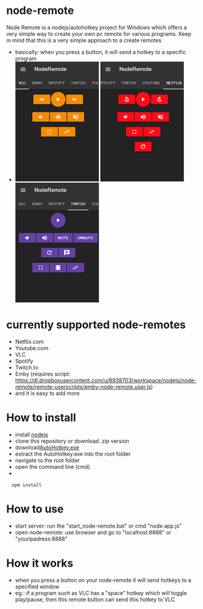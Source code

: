 # node-remote
Node Remote is a nodejs/autohotkey project for Windows which offers a very simple way to create your own pc remote for various programs.
Keep in mind that this is a very simple approach to a create remotes
- basically: when you press a button, it will send a hotkey to a specific program
- ![VLC](/screenshots/vlc-node-remote-example.png) ![netflix](/screenshots/netflix-node-remote-example.png) ![twitch](/screenshots/twitch-node-remote-example.png)

# currently supported node-remotes
  - Netflix.com
  - Youtube.com
  - VLC
  - Spotify
  - Twitch.tv
  - Emby (requires script: https://dl.dropboxusercontent.com/u/8938703/workspace/nodejs/node-remote/remote-userscripts/emby-node-remote.user.js)
  - and it is easy to add more
  
# How to install
  - install [nodejs](https://nodejs.org/en/download/)
  - clone this repository or download .zip version
  - download[AutoHotkey.exe](https://www.autohotkey.com/download/ahk-u32.zip)
  - extract the AutoHotkey.exe into the root folder
  - navigate to the root folder
  - open the command line (cmd)
  - 
  ```
    npm install
  ```

# How to use
  - start server: run the "start_node-remote.bat" or cmd "node app.js"
  - open node-remote: use browser and go to "localhost:8888" or "youripadress:8888"

# How it works
  - when you press a button on your node-remote it will send hotkeys to a specified window
  - eg.: if a program such as VLC has a "space" hotkey which will toggle play/pause, then this remote button can send this hotkey to VLC
